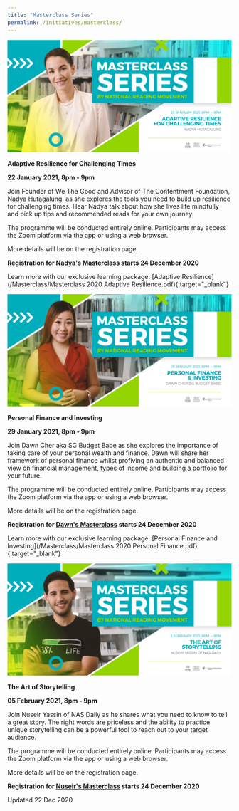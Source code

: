 ```yaml
---
title: "Masterclass Series"
permalink: /initiatives/masterclass/
---
```


![banner Masterclass](\masterclass\Masterclass_NADYA.jpg)

**Adaptive Resilience for Challenging Times**

**22 January 2021, 8pm - 9pm**

Join Founder of We The Good and Advisor of The Contentment Foundation, Nadya Hutagalung, as she explores the tools you need to build up resilience for challenging times. Hear Nadya talk about how she lives life mindfully and pick up tips and recommended reads for your own journey.

The programme will be conducted entirely online. Participants may access the Zoom platform via the app or using a web browser. 

More details will be on the registration page.  



**Registration for [Nadya's Masterclass](https://go.gov.sg/nadyamasterclass) starts 24 December 2020**



Learn more with our exclusive learning package: [Adaptive Resilience](/Masterclass/Masterclass 2020 Adaptive Resilience.pdf){:target="_blank"}



![banner Masterclass](\masterclass\Masterclass_DAWN.jpg)

**Personal Finance and Investing**

**29 January 2021, 8pm - 9pm**

Join Dawn Cher aka SG Budget Babe as she explores the importance of taking care of your personal wealth and finance. Dawn will share her framework of personal finance whilst profiving an authentic and balanced view on financial management, types of income and building a portfolio for your future.

The programme will be conducted entirely online. Participants may access the Zoom platform via the app or using a web browser. 

More details will be on the registration page.  



**Registration for [Dawn's Masterclass](https://go.gov.sg/dawnmasterclass) starts 24 December 2020**



Learn more with our exclusive learning package: [Personal Finance and Investing](/Masterclass/Masterclass 2020 Personal Finance.pdf){:target="_blank"}



![banner Masterclass](\masterclass\Masterclass_NUSEIR.jpg)

**The Art of Storytelling**

**05 February 2021, 8pm - 9pm**

Join Nuseir Yassin of NAS Daily as he shares what you need to know to tell a great story. The right words are priceless and the ability to practice unique storytelling can be a powerful tool to reach out to your target audience.

The programme will be conducted entirely online. Participants may access the Zoom platform via the app or using a web browser. 

More details will be on the registration page.  



**Registration for [Nuseir's Masterclass](https://go.gov.sg/nuseirmasterclass) starts 24 December 2020**





Updated 22 Dec 2020

